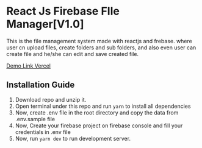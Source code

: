 # React Js Firebase FIle Manager[V1.0] 

This is the file management system made with reactjs and frebase. where user cn upload files, create folders and sub folders, and also even user can create file and he/she can edit and save created file.

<a href="https://react-firebase-file-management-system.vercel.app/">Demo Link Vercel</a> 


## Installation Guide

1. Download repo and unzip it.
2. Open terminal under this repo and run `yarn` to install all dependencies
3. Now, create .env file in the root directory and copy the data from .env.sample file
4. Now, Create your firebase project on firebase console and fill your credentials in .env file
5. Now, run `yarn dev` to run development server.

